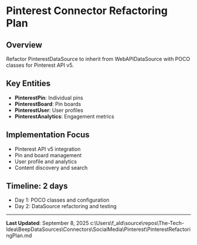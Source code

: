 # Pinterest Connector Refactoring Plan

## Overview
Refactor PinterestDataSource to inherit from WebAPIDataSource with POCO classes for Pinterest API v5.

## Key Entities
- **PinterestPin**: Individual pins
- **PinterestBoard**: Pin boards
- **PinterestUser**: User profiles
- **PinterestAnalytics**: Engagement metrics

## Implementation Focus
- Pinterest API v5 integration
- Pin and board management
- User profile and analytics
- Content discovery and search

## Timeline: 2 days
- Day 1: POCO classes and configuration
- Day 2: DataSource refactoring and testing

---

**Last Updated**: September 8, 2025</content>
<parameter name="filePath">c:\Users\f_ald\source\repos\The-Tech-Idea\BeepDataSources\Connectors\SocialMedia\Pinterest\PinterestRefactoringPlan.md
